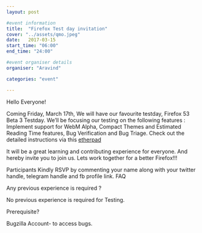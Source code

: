 ```yaml
---
layout: post

#event information
title:  "Firefox Test day invitation"
cover: "../assets/qmo.jpeg"
date:   2017-03-15
start_time: "06:00"
end_time: "24:00"

#event organiser details
organiser: "Aravind"

categories: "event"

---
```

Hello Everyone!

Coming Friday, March 17th, We will have our favourite testday, Firefox 53 Beta 3 Testday. We’ll be focusing our testing on the following features : Implement support for WebM Alpha, Compact Themes and Estimated Reading Time features, Bug Verification and Bug Triage. Check out the detailed instructions via this <a href="https://public.etherpad-mozilla.org/p/MozillaIN_QA_Firefox_53_Beta_3_Testday">etherpad</a>

It will be a great learning and contributing experience for everyone. And hereby invite you to join us. Lets work together for a better Firefox!!!

Participants Kindly RSVP by commenting your name along with your twitter handle, telegram handle and fb profile link.
FAQ

Any previous experience is required ?

No previous experience is required for Testing.

Prerequisite?

Bugzilla Account- to access bugs.
